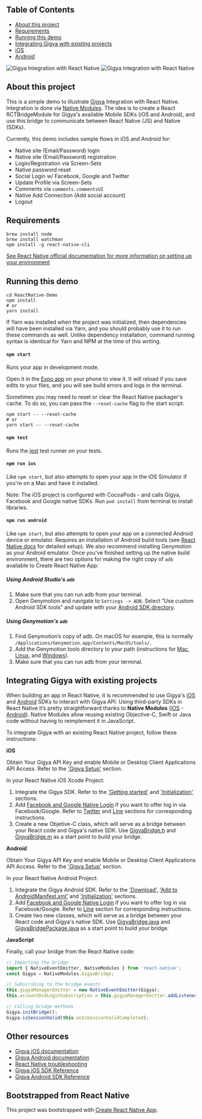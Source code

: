 ## Table of Contents
* [About this project](#about)
* [Requirements](#requirements)
* [Running this demo](#running)
* [Integrating Gigya with existing projects](#existing)
* [iOS](#ios)
* [Android](#android)


![Gigya Integration with React Native](http://alejandro.gigya-cs.com/ReactNativeDemo/gigyareactnative.gif) ![Gigya Integration with React Native](http://alejandro.gigya-cs.com/ReactNativeDemo/rnComments.gif)

<a name="about"></a>
## About this project

This is a simple demo to illustrate [Gigya](http://www.gigya.com) Integration with React Native. Integration is done via [Native Modules](https://facebook.github.io/react-native/docs/native-modules-ios.html). The idea is to create a React RCTBridgeModule for Gigya's available Mobile SDKs (iOS and Android), and use this bridge to communicate between React Native (JS) and Native (SDKs).

Currently, this demo includes sample flows in iOS and Android for:
* Native site (Email/Password) login
* Native site (Email/Password) registration
* Login/Registration via Screen-Sets
* Native password reset
* Social Login w/ Facebook, Google and Twitter
* Update Profile via Screen-Sets
* Comments via `comments.commentsUI`
* Native Add Connection (Add social account)
* Logout

<a name="requirements"></a>
## Requirements

```
brew install node
brew install watchman
npm install -g react-native-cli
```

[See React Native official documentation for more information on setting up your environment](https://facebook.github.io/react-native/docs/getting-started.html)

<a name="running"></a>
## Running this demo

```
cd ReactNative-Demo
npm install
# or
yarn install
```

If Yarn was installed when the project was initialized, then dependencies will have been installed via Yarn, and you should probably use it to run these commands as well. Unlike dependency installation, command running syntax is identical for Yarn and NPM at the time of this writing.

#### `npm start`

Runs your app in development mode.

Open it in the [Expo app](https://expo.io) on your phone to view it. It will reload if you save edits to your files, and you will see build errors and logs in the terminal.

Sometimes you may need to reset or clear the React Native packager's cache. To do so, you can pass the `--reset-cache` flag to the start script:

```
npm start -- --reset-cache
# or
yarn start -- --reset-cache
```

#### `npm test`

Runs the [jest](https://github.com/facebook/jest) test runner on your tests.

#### `npm run ios`

Like `npm start`, but also attempts to open your app in the iOS Simulator if you're on a Mac and have it installed.

Note: The iOS project is configured with CocoaPods - and calls Gigya, Facebook and Google native SDKs. Run `pod install` from terminal to install libraries.

#### `npm run android`

Like `npm start`, but also attempts to open your app on a connected Android device or emulator. Requires an installation of Android build tools (see [React Native docs](https://facebook.github.io/react-native/docs/getting-started.html) for detailed setup). We also recommend installing Genymotion as your Android emulator. Once you've finished setting up the native build environment, there are two options for making the right copy of `adb` available to Create React Native App:

##### Using Android Studio's `adb`

1. Make sure that you can run adb from your terminal.
2. Open Genymotion and navigate to `Settings -> ADB`. Select “Use custom Android SDK tools” and update with your [Android SDK directory](https://stackoverflow.com/questions/25176594/android-sdk-location).

##### Using Genymotion's `adb`

1. Find Genymotion’s copy of adb. On macOS for example, this is normally `/Applications/Genymotion.app/Contents/MacOS/tools/`.
2. Add the Genymotion tools directory to your path (instructions for [Mac](http://osxdaily.com/2014/08/14/add-new-path-to-path-command-line/), [Linux](http://www.computerhope.com/issues/ch001647.htm), and [Windows](https://www.howtogeek.com/118594/how-to-edit-your-system-path-for-easy-command-line-access/)).
3. Make sure that you can run adb from your terminal.

<a name="existing"></a>
## Integrating Gigya with existing projects
When building an app in React Native, it is recommended to use Gigya's [iOS](https://developers.gigya.com/display/GD/iOS) and [Android](https://developers.gigya.com/display/GD/Android) SDKs to interact with Gigya API. Using third-party SDKs in React Native it’s pretty straightforward thanks to **Native Modules** ([iOS](https://facebook.github.io/react-native/docs/native-modules-ios.html) - [Android](https://facebook.github.io/react-native/docs/native-modules-android.html)). Native Modules allow reusing existing Objective-C, Swift or Java code without having to reimplement it in JavaScript.

To integrate Gigya with an existing React Native project, follow these instructions:

<a name="ios"></a>
**iOS**

Obtain Your Gigya API Key and enable Mobile or Desktop Client Applications API Access. Refer to the ['Gigya Setup'](https://developers.gigya.com/display/GD/iOS#iOS-GigyaSetup-ObtainYourGigyaAPIKey) section.

In your React Native iOS Xcode Project:

1. Integrate the Gigya SDK. Refer to the ['Getting started'](https://developers.gigya.com/display/GD/iOS#iOS-LibraryGuide) and ['Initialization'](https://developers.gigya.com/display/GD/iOS#iOS-Initialization) sections.
2. Add [Facebook and Google Native Login](https://developers.gigya.com/display/GD/iOS#iOS-ConfiguringNativeLogin) if you want to offer log in via Facebook/Google. Refer to [Twitter](https://developers.gigya.com/display/GD/iOS#iOS-AddingTwitterSingleSign-on) and [Line](https://developers.gigya.com/display/GD/iOS#iOS-AddingLINENativeLogin) sections for corresponding instructions.
3. Create a new Objetive-C class, which will serve as a bridge between your React code and Gigya's native SDK. Use [GigyaBridge.h](https://github.com/gigya/ReactNative-Demo/blob/master/ios/gigyareactnative/GigyaBridge.h) and [GigyaBridge.m](https://github.com/gigya/ReactNative-Demo/blob/master/ios/gigyareactnative/GigyaBridge.m) as a start point to build your bridge.

<a name="android"></a>
**Android**

Obtain Your Gigya API Key and enable Mobile or Desktop Client Applications API Access. Refer to the ['Gigya Setup'](https://developers.gigya.com/display/GD/Android#Android-GigyaSetup-ObtainYourGigyaAPIKey) section.

In your React Native Android Project:

1. Integrate the Gigya Android SDK. Refer to the ['Download'](https://developers.gigya.com/display/GD/Android#Android-Download), ['Add to AndroidManifest.xml'](https://developers.gigya.com/display/GD/Android#Android-AddtoAndroidManifest.xml) and ['Initialization'](https://developers.gigya.com/display/GD/Android#Android-Initialization) sections.
2. Add [Facebook and Google Native Login](https://developers.gigya.com/display/GD/Android#Android-ConfiguringNativeLogin) if you want to offer log in via Facebook/Google. Refer to [Line](https://developers.gigya.com/display/GD/Android#Android-AddingLINENativeLogin) section for corresponding instructions.
3. Create two new classes, which will serve as a bridge between your React code and Gigya's native SDK. Use [GigyaBridge.java](https://github.com/gigya/ReactNative-Demo/blob/master/android/app/src/main/java/com/gigyareactnative/GigyaBridge.java) and [GigyaBridgePackage.java](https://github.com/gigya/ReactNative-Demo/blob/master/android/app/src/main/java/com/gigyareactnative/GigyaBridgePackage.java) as a start point to build your bridge.


**JavaScript**

Finally, call your bridge from the React Native code:
```jsx
// Importing the bridge
import { NativeEventEmitter, NativeModules } from 'react-native';
const Gigya = NativeModules.GigyaBridge;

// Subscribing to the bridge events
this.gigyaManagerEmitter = new NativeEventEmitter(Gigya);
this.accountDidLoginSubscription = this.gigyaManagerEmitter.addListener('AccountDidLogin', this.onAccountDidLogin);

// Calling bridge methods
Gigya.initBridge();
Gigya.isSessionValid(this.onIsSessionValidCompleted);
```

## Other resources
* [Gigya iOS documentation](https://developers.gigya.com/display/GD/iOS)
* [Gigya Android documentation](https://developers.gigya.com/display/GD/Android)
* [React Native troubleshooting](https://facebook.github.io/react-native/docs/troubleshooting.html)
* [Gigya iOS SDK Reference](https://developers.gigya.com/display/GD/iOS+SDK+Reference)
* [Gigya Android SDK Reference](https://developers.gigya.com/display/GD/Android+SDK+Reference)

## Bootstrapped from React Native

This project was bootstrapped with [Create React Native App](https://github.com/react-community/create-react-native-app).
